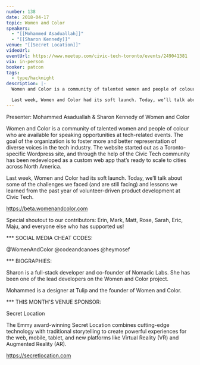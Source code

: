 ```yaml
---
number: 138
date: 2018-04-17
topic: Women and Color
speakers:
  - "[[Mohammed Asaduallah]]"
  - "[[Sharon Kennedy]]"
venue: "[[Secret Location]]"
videoUrl: 
eventUrl: https://www.meetup.com/civic-tech-toronto/events/249041381
via: in-person
booker: patcon
tags:
  - type/hacknight
description: |-
  Women and Color is a community of talented women and people of colour who are available for speaking opportunities at tech-related events. The goal of the organization is to foster more and better representation of diverse voices in the tech industry. The website started out as a Toronto-specific Wordpress site, and through the help of the Civic Tech community has been redeveloped as a custom web app that’s ready to scale to cities across North America.

  Last week, Women and Color had its soft launch. Today, we’ll talk about some of the challenges we faced (and are still facing) and lessons we learned from the past year of volunteer-driven product development at Civic Tech. https://beta.womenandcolor.com Special shoutout to our contributors: Erin, Mark, Matt, Rose, Sarah, Eric, Maju, and everyone else who has supported us!
---
```


Presenter: Mohammed Asaduallah & Sharon Kennedy of Women and Color

Women and Color is a community of talented women and people of colour who are available for speaking opportunities at tech-related events. The goal of the organization is to foster more and better representation of diverse voices in the tech industry. The website started out as a Toronto-specific Wordpress site, and through the help of the Civic Tech community has been redeveloped as a custom web app that’s ready to scale to cities across North America.

Last week, Women and Color had its soft launch. Today, we’ll talk about some of the challenges we faced (and are still facing) and lessons we learned from the past year of volunteer-driven product development at Civic Tech.

https://beta.womenandcolor.com

Special shoutout to our contributors: Erin, Mark, Matt, Rose, Sarah, Eric, Maju, and everyone else who has supported us!

*** SOCIAL MEDIA CHEAT CODES:

@WomenAndColor @codeandcanoes @heymosef

*** BIOGRAPHIES:

Sharon is a full-stack developer and co-founder of Nomadic Labs. She has been one of the lead developers on the Women and Color project.

Mohammed is a designer at Tulip and the founder of Women and Color.

*** THIS MONTH'S VENUE SPONSOR:

Secret Location

The Emmy award-winning Secret Location combines cutting-edge technology with traditional storytelling to create powerful experiences for the web, mobile, tablet, and new platforms like Virtual Reality (VR) and Augmented Reality (AR).

https://secretlocation.com
